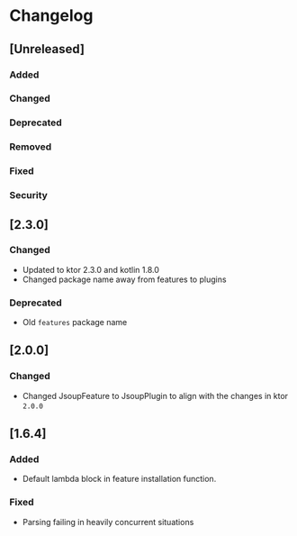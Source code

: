 <!-- SPDX-License-Identifier: MIT -->
# Changelog

## [Unreleased]

### Added

### Changed

### Deprecated

### Removed

### Fixed

### Security

## [2.3.0]

### Changed
- Updated to ktor 2.3.0 and kotlin 1.8.0
- Changed package name away from features to plugins

### Deprecated
- Old `features` package name

## [2.0.0]

### Changed
- Changed JsoupFeature to JsoupPlugin to align with the changes in ktor `2.0.0`

## [1.6.4]

### Added
- Default lambda block in feature installation function.

### Fixed
- Parsing failing in heavily concurrent situations
